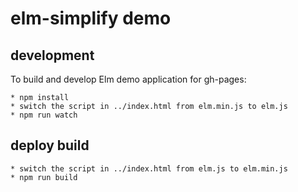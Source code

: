 # elm-simplify demo

## development

To build and develop Elm demo application for gh-pages:

    * npm install
    * switch the script in ../index.html from elm.min.js to elm.js
    * npm run watch


## deploy build

    * switch the script in ../index.html from elm.js to elm.min.js
    * npm run build
